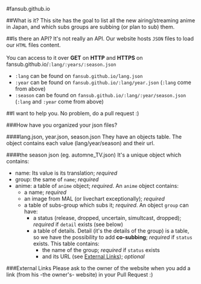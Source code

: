 #fansub.github.io

##What is it?
This site has the goal to list all the new airing/streaming anime in Japan, and which subs groups are subbing (or plan to sub) them.

##Is there an API?
It's not really an API.
Our website hosts `JSON` files to load our `HTML` files content.
<br><br>
You can access to it over **GET** on **HTTP** and **HTTPS** on fansub.github.io/`:lang/:years/:season.json`
<br>
* `:lang` can be found on `fansub.github.io/lang.json`
* `:year` can be found on `fansub.github.io/:lang/year.json` (`:lang` come from above)
* `:season` can be found on `fansub.github.io/:lang/:year/season.json` (`:lang` and `:year` come from above)

##I want to help you.
No problem, do a pull request :)

###How have you organized your json files?

####lang.json, year.json, season.json
They have an objects table. The object contains each value (lang/year/season) and their url.

####the season json (eg. automne_TV.json)
It's a unique object which contains: 
* name: Its value is its translation; *required*
* group: the same of `name`; *required*
* anime: a table of `anime` object; *required*. An `anime` object contains:
	* a name; *required*
	* an image from MAL (or livechart exceptionally); *required*
	* a table of subs-group which subs it; *required*. An object `group` can have:
		* a status (release, dropped, uncertain, simultcast, dropped); *required* if `detail` exists (see below)
		* a table of details. Detail (it's the details of the group) is a table, so we have the possibility to add **co-subbing**; *required* if `status` exists. This table contains:
			* the name of the group; *required* if `status` exists
			* and its URL (see [External Links](#external-links)); *optional*

###External Links
Please ask to the owner of the website when you add a link (from his -the owner's- website) in your Pull Request :)
